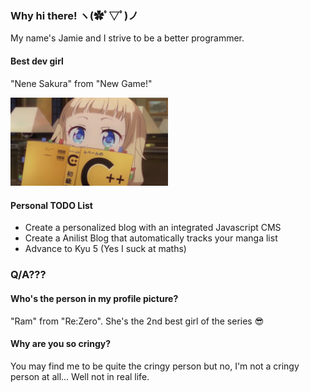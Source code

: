 ### Why hi there! ヽ(✿ﾟ▽ﾟ)ノ

My name's Jamie and I strive to be a better programmer. 

#### Best dev girl
"Nene Sakura" from "New Game!" 

<img src="/assets/Sakura_Nene_CPP.jpg"
     style="width: 50%;" />

#### Personal TODO List
- Create a personalized blog with an integrated Javascript CMS
- Create a Anilist Blog that automatically tracks your manga list
- Advance to Kyu 5 (Yes I suck at maths)

### Q/A???
#### Who's the person in my profile picture?
"Ram" from "Re:Zero". She's the 2nd best girl of the series 😎 

#### Why are you so cringy?
You may find me to be quite the cringy person but no, I'm not a cringy person at all... Well not in real life. 


<!--
**NectoJ/NectoJ** is a ✨ _special_ ✨ repository because its `README.md` (this file) appears on your GitHub profile.

Here are some ideas to get you started:

- 🔭 I’m currently working on ...
- 🌱 I’m currently learning ...
- 👯 I’m looking to collaborate on ...
- 🤔 I’m looking for help with ...
- 💬 Ask me about ...
- 📫 How to reach me: ... 
- 😄 Pronouns: ...
- ⚡ Fun fact: ...
-->
